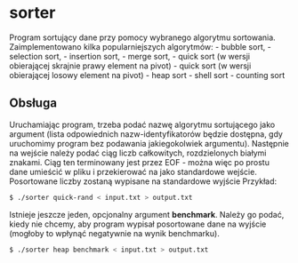 # sorter
Program sortujący dane przy pomocy wybranego algorytmu sortowania. Zaimplementowano kilka popularniejszych algorytmów:
	- bubble sort,
	- selection sort,
	- insertion sort,
	- merge sort,
	- quick sort (w wersji obierającej skrajnie prawy element na pivot)
	- quick sort (w wersji obierającej losowy element na pivot)
	- heap sort
	- shell sort
	- counting sort

## Obsługa
Uruchamiając program, trzeba podać nazwę algorytmu sortującego jako argument (lista odpowiednich nazw-identyfikatorów będzie dostępna, gdy uruchomimy program bez podawania jakiegokolwiek argumentu).
Następnie na wejście należy podać ciąg liczb całkowitych, rozdzielonych białymi znakami. Ciąg ten terminowany jest przez EOF - można więc po prostu dane umieścić w pliku i przekierować na jako standardowe wejście. Posortowane liczby zostaną wypisane na standardowe wyjście
Przykład:
```bash
$ ./sorter quick-rand < input.txt > output.txt
```

Istnieje jeszcze jeden, opcjonalny argument **benchmark**. Należy go podać, kiedy nie chcemy, aby program wypisał posortowane dane na wyjście (mogłoby to wpłynąć negatywnie na wynik benchmarku).

```bash
$ ./sorter heap benchmark < input.txt > output.txt
```
